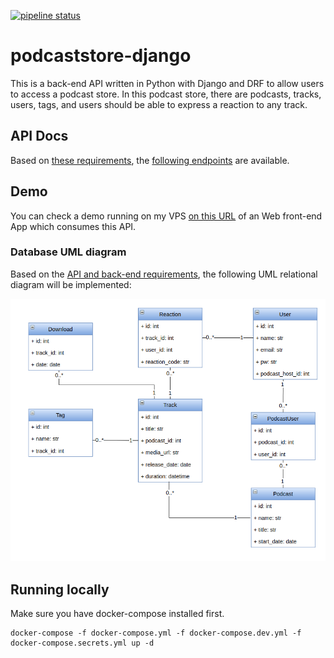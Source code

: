 [![pipeline status](https://gitlab.com/viniarck/podcaststore-django/badges/master/pipeline.svg)](https://gitlab.com/viniarck/podcaststore-django/commits/master)

# podcaststore-django

This is a back-end API written in Python with Django and DRF to allow users to access a podcast store. In this podcast store, there are podcasts, tracks, users, tags, and users should be able to express a reaction to any track.

## API Docs

Based on [these requirements](./docs/api_requirements.md), the [following endpoints](http://podcaststore.devdaily.org:4000/v1/doc/) are available.

## Demo

You can check a demo running on my VPS [on this URL](http://podcaststore.devdaily.org:8080/) of an Web front-end App which consumes this API.

### Database UML diagram

Based on the [API and back-end requirements](./docs/api_requirements.md), the following UML relational diagram will be implemented:

![uml](./docs/schema.png)


## Running locally

Make sure you have docker-compose installed first.

```
docker-compose -f docker-compose.yml -f docker-compose.dev.yml -f docker-compose.secrets.yml up -d
```
